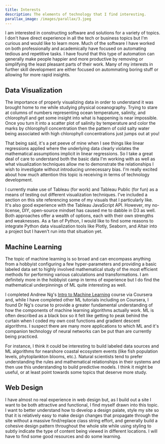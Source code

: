 ```yaml
---
title: Interests
description: The elements of technology that I find interesting.
parallax_image: /images/parallax/3.jpeg
---
```


I am interested in constructing software and solutions for a variety of topics. I don't have direct experience in all the tech or business topics but I'm curious and would like to learn more. Much of the software I have worked on both professionally and academically have focused on automating tedious and repetitive tasks.
I have found that this type of automation can generally make people happier and more productive by removing or simplifying the least pleasant parts of their work. Many of my interests in further skill development are either focused on autommating boring stuff or allowing for more rapid insights.

## Data Visualization

The importance of properly visualizing data in order to understand it was brought home to me while studying physical oceanography. Trying to stare at columns of numbers representing ocean temperature, salinity, and chlorophyll and get some insight into what is happening is near impossible. Once you turn it into a scatter plot of salinity by temperature and color the marks by chlorophyll concentration then the pattern of cold salty water being associated with high chlorophyll concentrations just jumps out at you!

That being said, it's a pet peeve of mine when I see things like linear regressions applied where the underlying data clearly violates the mathematical assumptions implicit in linear regressions. So I take a great deal of care to understand both the basic data I'm working with as well as what visualization techniques allow me to demonstrate the relationships I wish to investigate without introducing unnecessary bias. I'm really excited about how much attention this topic is receiving in terms of technology development.

I currently make use of Tableau (for work) and Tableau Public (for fun) as a means of testing out different visualization techniques. I've included a section on this site referencing some of my visuals that I particularly like. It's also good experience with the Tableau JavaScript API. However, my no-license, DIY, open-source mindset has caused me to dabble in D3 as well. Both approaches offer a wealth of options, each with their own strengths and weaknesses. As a fan of Python, I would like to find some reasons to integrate Python data visualization tools like Plotly, Seaborn, and Altair into a project but I haven't run into that situation yet.

## Machine Learning

The topic of machine learning is so broad and can encompass anything from a hobbyist configuring a few hyper-parameters and providing a basic labeled data set to highly involved mathematical study of the most efficient methods for performing various calculations and transformations. I am definitely more in the hobbyist camp in terms of experience but I do find the mathematical underpinnings of ML quite interesting as well.

I completed Andrew Ng's [Intro to Machine Learning](https://www.coursera.org/learn/machine-learning) course via Coursera and, while I have completed other ML tutorials including on Coursera, I found Dr Ng's course to provide a greater fundamental understanding of how the components of machine learning algorithms actually work. ML is often described as a black box so it felt like getting to peak behind the curtain when I coded my own cost functions and gradient descent algorithms. I suspect there are many more applications to which ML and it's companion technology of neural networks can be put than are currently being practiced.

For instance, I think it could be interesting to build labeled data sources and ML algorithms for nearshore coastal ecosystem events (like fish population levels, phytoplankton blooms, etc.). Natural scientists tend to prefer understanding the rules and mathematical relationships in their systems and then use this understanding to build predictive models. I think it might be useful, or at least point towards some topics that deserve more study.

## Web Design

I have almost no real experience in web design but, as I build out a site I want to be both attractive and functional, I find myself drawn into this topic. I want to better understand how to develop a design palate, style my site so that it is relatively easy to make design changes that propagate through the site without a massive find/replace class string effort, and generally build a cohesive design pattern throughout the whole site while using styling to subtly indicate the type of content being viewed in different locations. I will have to find some good resources and do some learning.

